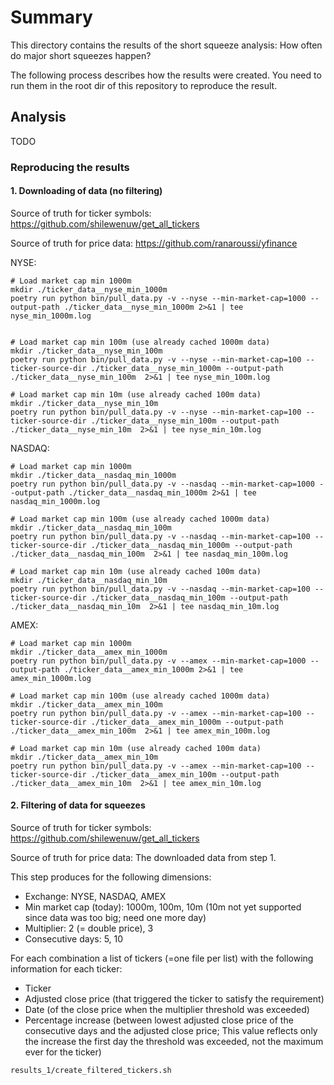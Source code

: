 # Summary
This directory contains the results of the short squeeze analysis: How often do major short squeezes happen?

The following process describes how the results were created.
You need to run them in the root dir of this repository to reproduce the result.

## Analysis
TODO

### Reproducing the results
#### 1. Downloading of data (no filtering)
Source of truth for ticker symbols:
https://github.com/shilewenuw/get_all_tickers

Source of truth for price data:
https://github.com/ranaroussi/yfinance

NYSE:
```
# Load market cap min 1000m
mkdir ./ticker_data__nyse_min_1000m
poetry run python bin/pull_data.py -v --nyse --min-market-cap=1000 --output-path ./ticker_data__nyse_min_1000m 2>&1 | tee nyse_min_1000m.log


# Load market cap min 100m (use already cached 1000m data)
mkdir ./ticker_data__nyse_min_100m
poetry run python bin/pull_data.py -v --nyse --min-market-cap=100 --ticker-source-dir ./ticker_data__nyse_min_1000m --output-path ./ticker_data__nyse_min_100m  2>&1 | tee nyse_min_100m.log

# Load market cap min 10m (use already cached 100m data)
mkdir ./ticker_data__nyse_min_10m
poetry run python bin/pull_data.py -v --nyse --min-market-cap=100 --ticker-source-dir ./ticker_data__nyse_min_100m --output-path ./ticker_data__nyse_min_10m  2>&1 | tee nyse_min_10m.log
```

NASDAQ:
```
# Load market cap min 1000m
mkdir ./ticker_data__nasdaq_min_1000m
poetry run python bin/pull_data.py -v --nasdaq --min-market-cap=1000 --output-path ./ticker_data__nasdaq_min_1000m 2>&1 | tee nasdaq_min_1000m.log

# Load market cap min 100m (use already cached 1000m data)
mkdir ./ticker_data__nasdaq_min_100m
poetry run python bin/pull_data.py -v --nasdaq --min-market-cap=100 --ticker-source-dir ./ticker_data__nasdaq_min_1000m --output-path ./ticker_data__nasdaq_min_100m  2>&1 | tee nasdaq_min_100m.log

# Load market cap min 10m (use already cached 100m data)
mkdir ./ticker_data__nasdaq_min_10m
poetry run python bin/pull_data.py -v --nasdaq --min-market-cap=100 --ticker-source-dir ./ticker_data__nasdaq_min_100m --output-path ./ticker_data__nasdaq_min_10m  2>&1 | tee nasdaq_min_10m.log
```

AMEX:
```
# Load market cap min 1000m
mkdir ./ticker_data__amex_min_1000m
poetry run python bin/pull_data.py -v --amex --min-market-cap=1000 --output-path ./ticker_data__amex_min_1000m 2>&1 | tee amex_min_1000m.log

# Load market cap min 100m (use already cached 1000m data)
mkdir ./ticker_data__amex_min_100m
poetry run python bin/pull_data.py -v --amex --min-market-cap=100 --ticker-source-dir ./ticker_data__amex_min_1000m --output-path ./ticker_data__amex_min_100m  2>&1 | tee amex_min_100m.log

# Load market cap min 10m (use already cached 100m data)
mkdir ./ticker_data__amex_min_10m
poetry run python bin/pull_data.py -v --amex --min-market-cap=100 --ticker-source-dir ./ticker_data__amex_min_100m --output-path ./ticker_data__amex_min_10m  2>&1 | tee amex_min_10m.log
```

#### 2. Filtering of data for squeezes
Source of truth for ticker symbols:
https://github.com/shilewenuw/get_all_tickers

Source of truth for price data:
The downloaded data from step 1.

This step produces for the following dimensions:
- Exchange: NYSE, NASDAQ, AMEX
- Min market cap (today): 1000m, 100m, 10m (10m not yet supported since data was too big; need one more day)
- Multiplier: 2 (= double price), 3
- Consecutive days: 5, 10

For each combination a list of tickers (=one file per list) with the following information for each ticker:
- Ticker
- Adjusted close price (that triggered the ticker to satisfy the requirement)
- Date (of the close price when the multiplier threshold was exceeded)
- Percentage increase (between lowest adjusted close price of the consecutive days and the adjusted close price; This value reflects only the increase the first day the threshold was exceeded, not the maximum ever for the ticker)

```
results_1/create_filtered_tickers.sh
```
